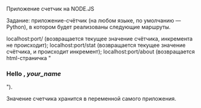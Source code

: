 Приложение счетчик на NODE.JS

Задание:
приложение-счётчик (на любом языке, по умолчанию — Python), в котором будет реализованы следующие маршруты. 

localhost:port/ (возвращается текущее значение счётчика, инкремента не происходит);
localhost:port/stat (возвращается текущее значение счётчика, и происходит инкремент);
localhost:port/about (возвращается html-страничка "<h3> Hello , _your_name_</h3>").

Значение счетчика хранится в переменной самого приложения. 
